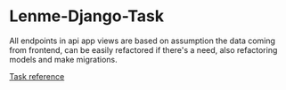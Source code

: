 # Lenme-Django-Task

All endpoints in api app views are based on assumption the data coming from frontend, can be easily refactored if there's a need, also refactoring models and make migrations. 



<a href="https://lenme.com/backend-test/">  Task reference </a> 
